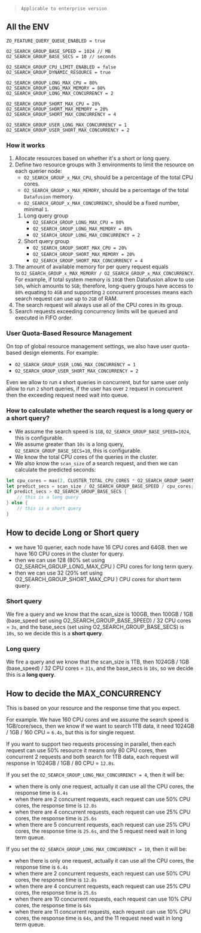 > `Applicable to enterprise version`

## All the ENV

```
ZO_FEATURE_QUERY_QUEUE_ENABLED = true

O2_SEARCH_GROUP_BASE_SPEED = 1024 // MB
O2_SEARCH_GROUP_BASE_SECS = 10 // seconds

O2_SEARCH_GROUP_CPU_LIMIT_ENABLED = false
O2_SEARCH_GROUP_DYNAMIC_RESOURCE = true

O2_SEARCH_GROUP_LONG_MAX_CPU = 80%
O2_SEARCH_GROUP_LONG_MAX_MEMORY = 80%
O2_SEARCH_GROUP_LONG_MAX_CONCURRENCY = 2

O2_SEARCH_GROUP_SHORT_MAX_CPU = 20%
O2_SEARCH_GROUP_SHORT_MAX_MEMORY = 20%
O2_SEARCH_GROUP_SHORT_MAX_CONCURRENCY = 4

O2_SEARCH_GROUP_USER_LONG_MAX_CONCURRENCY = 1
O2_SEARCH_GROUP_USER_SHORT_MAX_CONCURRENCY = 2
```

### How it works

1. Allocate resources based on whether it's a short or long query.
2. Define two resource groups with 3 environments to limit the resource on each querier node:
    - `O2_SEARCH_GROUP_x_MAX_CPU`, should be a percentage of the total CPU cores.
    - `O2_SEARCH_GROUP_x_MAX_MEMORY`, should be a percentage of the total `Datafusion` memory.
    - `O2_SEARCH_GROUP_x_MAX_CONCURRENCY`, should be a fixed number, minimal `1`. 
    1. Long query group
        - `O2_SEARCH_GROUP_LONG_MAX_CPU = 80%`
        - `O2_SEARCH_GROUP_LONG_MAX_MEMORY = 80%`
        - `O2_SEARCH_GROUP_LONG_MAX_CONCURRENCY = 2`
    2. Short query group
        - `O2_SEARCH_GROUP_SHORT_MAX_CPU = 20%`
        - `O2_SEARCH_GROUP_SHORT_MAX_MEMORY = 20%`
        - `O2_SEARCH_GROUP_SHORT_MAX_CONCURRENCY = 4`
3. The amount of available memory for per query request equals to `O2_SEARCH_GROUP_x_MAX_MEMORY / O2_SEARCH_GROUP_x_MAX_CONCURRENCY`. For example, if total system memory is `10GB` then Datafusion allow to use `50%`, which amounts to `5GB`; therefore, long-query groups have access to `80%` equating to `4GB` and supporting `2` concurrent processes means each search request can use up to `2GB` of RAM.
4. The search request will always use all of the CPU cores in its group.
5. Search requests exceeding concurrency limits will be queued and executed in FIFO order.

### User Quota-Based Resource Management

On top of global resource management settings, we also have user quota-based design elements. For example:

- `O2_SEARCH_GROUP_USER_LONG_MAX_CONCURRENCY = 1`
- `O2_SEARCH_GROUP_USER_SHORT_MAX_CONCURRENCY = 2`

Even we allow to run `4` short queries in concurrent, but for same user only allow to run `2` short queries, if the user has over `2` request in concurrent then the exceeding request need wait into queue.

### How to calculate whether the search request is a long query or a short query?

- We assume the search speed is `1GB`, `O2_SEARCH_GROUP_BASE_SPEED=1024`, this is configurable. 
- We assume greater than `10s` is a long query, `O2_SEARCH_GROUP_BASE_SECS=10`, this is configurable.
- We know the total CPU cores of the queries in the cluster.  
- We also know the `scan_size` of a search request, and then we can calculate the predicted seconds:

```rust
let cpu_cores = max(2, CLUSTER_TOTAL_CPU_CORES * O2_SEARCH_GROUP_SHORT_MAX_CPU);
let predict_secs = scan_size / O2_SEARCH_GROUP_BASE_SPEED / cpu_cores;
if predict_secs > O2_SEARCH_GROUP_BASE_SECS {
    // this is a long query
} else {
    // this is a short query
}
```

## How to decide Long or Short query

- we have 10 querier, each node have 16 CPU cores and 64GB. then we have 160 CPU cores in the cluster for query.
- then we can use 128 (80%  set using O2_SEARCH_GROUP_LONG_MAX_CPU ) CPU cores for long term query.
- then we can use 32 (20% set using O2_SEARCH_GROUP_SHORT_MAX_CPU ) CPU cores for short term query.

### Short query

We fire a query and we know that the scan_size is 100GB, then 100GB / 1GB (base_speed set using O2_SEARCH_GROUP_BASE_SPEED) / 32 CPU cores = `3s`, and the base_secs (set using O2_SEARCH_GROUP_BASE_SECS) is `10s`, so we decide this is a **short query**.

### Long query

We fire a query and we know that the scan_size is 1TB, then 1024GB / 1GB (base_speed) / 32 CPU cores = `31s`, and the base_secs is `10s`, so we decide this is a **long query**.


## How to decide the MAX_CONCURRENCY

This is based on your resource and the response time that you expect.

For example. We have 160 CPU cores and we assume the search speed is 1GB/core/secs, then we know if we want to search 1TB data, it need 1024GB / 1GB / 160 CPU = `6.4s`, but this is for single request. 

If you want to support two requests processing in parallel, then each request can use 50% resource it means only 80 CPU cores, then concurrent 2 requests and both search for 1TB data, each request will response in 1024GB / 1GB / 80 CPU = `12.8s`.

If you set the `O2_SEARCH_GROUP_LONG_MAX_CONCURRENCY = 4`, then it will be:

- when there is only one request, actually it can use all the CPU cores, the response time is `6.4s`
- when there are 2 concurrent requests, each request can use 50% CPU cores, the response time is `12.8s`
- when there are 4 concurrent requests, each request can use 25% CPU cores, the response time is `25.6s`
- when there are 5 concurrent requests, each request can use 25% CPU cores, the response time is `25.6s`, and the 5 request need wait in long term queue.

If you set the `O2_SEARCH_GROUP_LONG_MAX_CONCURRENCY = 10`, then it will be:

- when there is only one request, actually it can use all the CPU cores, the response time is `6.4s`
- when there are 2 concurrent requests, each request can use 50% CPU cores, the response time is `12.8s`
- when there are 4 concurrent requests, each request can use 25% CPU cores, the response time is `25.6s`
- when there are 10 concurrent requests, each request can use 10% CPU cores, the response time is `64s`
- when there are 11 concurrent requests, each request can use 10% CPU cores, the response time is `64s`, and the 11 request need wait in long term queue.
